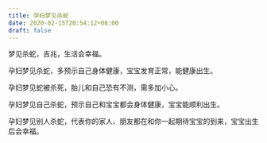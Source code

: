 ```yaml
---
title: 孕妇梦见杀蛇
date: 2020-02-15T20:54:12+08:00
draft: false
---
```


梦见杀蛇，吉兆，生活会幸福。

孕妇梦见杀蛇，多预示自己身体健康，宝宝发育正常，能健康出生。

孕妇梦见蛇被杀死，胎儿和自己恐有不测，需多加小心。

孕妇梦见自己杀蛇，预示自己和宝宝都会身体健康，宝宝能顺利出生。

孕妇梦见别人杀蛇，代表你的家人、朋友都在和你一起期待宝宝的到来，宝宝出生后会幸福。
